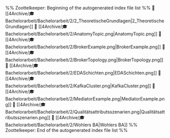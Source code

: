 %% Zoottelkeeper: Beginning of the autogenerated index file list  %%
📄 [[4Archive/🎓 Bachelorarbeit/Bachelorarbeit/2/2_TheoretischeGrundlagen|2_TheoretischeGrundlagen]]
📄 [[4Archive/🎓 Bachelorarbeit/Bachelorarbeit/2/AnatomyTopic.png|AnatomyTopic.png]]
📄 [[4Archive/🎓 Bachelorarbeit/Bachelorarbeit/2/BrokerExample.png|BrokerExample.png]]
📄 [[4Archive/🎓 Bachelorarbeit/Bachelorarbeit/2/BrokerTopology.png|BrokerTopology.png]]
📄 [[4Archive/🎓 Bachelorarbeit/Bachelorarbeit/2/EDASchichten.png|EDASchichten.png]]
📄 [[4Archive/🎓 Bachelorarbeit/Bachelorarbeit/2/KafkaCluster.png|KafkaCluster.png]]
📄 [[4Archive/🎓 Bachelorarbeit/Bachelorarbeit/2/MediatorExample.png|MediatorExample.png]]
📄 [[4Archive/🎓 Bachelorarbeit/Bachelorarbeit/2/Qualitätsattributsszenarien.png|Qualitätsattributsszenarien.png]]
📄 [[4Archive/🎓 Bachelorarbeit/Bachelorarbeit/2/Wohlers BA|Wohlers BA]]
%% Zoottelkeeper: End of the autogenerated index file list  %%
